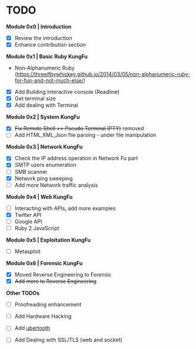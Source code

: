 # TODO

**Module 0x0 | Introduction**
- [x] Review the introduction 
- [x] Enhance contribution section

**Module 0x1 | Basic Ruby KungFu**
- Non-Alphanumeric Ruby (https://threeifbywhiskey.github.io/2014/03/05/non-alphanumeric-ruby-for-fun-and-not-much-else/)
- [x] Add Building Interactive console (Readline)
- [x] Get terminal size 
- [x] Add dealing with Terminal 

**Module 0x2 | System KungFu**
- [x] ~~Fix Remote Shell >> Pseudo Terminal (PTY)~~ removed 
- [ ] Add HTML,XML,Json file parsing - under file manipulation 

**Module 0x3 | Network KungFu**
- [x] Check the IP address operation in Network Fu part
- [x] SMTP users enumeration
- [ ] SMB scanner
- [x] Network ping sweeping
- [ ] Add more Network traffic analysis 

**Module 0x4 | Web KungFu**
- [ ] Interacting with APIs, add more examples 
- [x] Twitter API
- [ ] Google API
- [ ] Ruby 2 JavaScript 

**Module 0x5 | Exploitation KungFu**
- [ ] Metasploit 

**Module 0x6 | Forensic KungFu**
- [x] Moved Reverse Engineering to Forensic  
- [x] ~~Add more to Reverse Engineering~~ 

**Other TODOs**
- [ ] Proofreading enhancement
- [ ] Add Hardware Hacking
- [ ] Add [ubertooth](http://www.evilsocket.net/2015/02/12/rubertooth-a-complete-ruby-porting-of-the-ubertooth-libraries-and-utilities/) 
- [ ] Add Dealing with SSL/TLS (web and socket)



